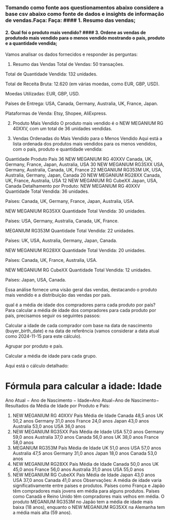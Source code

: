 ### Tomando como fonte aos questionamentos abaixo considere a base csv abaixo como fonte de dados e insights de informação de vendas.Faça: Faça:                                                                #### 1. Resumo das vendas;                                                                                                     
#### 2. Qual foi o produto mais vendido?                                                                                                                                                                        #### 3. Ordene as vendas de produtodo mais vendido para o menos vendido mostrando o país, produto e a quantidade vendida;


Vamos analisar os dados fornecidos e responder às perguntas:

1. Resumo das Vendas
Total de Vendas: 50 transações.

Total de Quantidade Vendida: 132 unidades.

Total de Receita Bruta: 12.620 (em várias moedas, como EUR, GBP, USD).

Moedas Utilizadas: EUR, GBP, USD.

Países de Entrega: USA, Canada, Germany, Australia, UK, France, Japan.

Plataformas de Venda: Etsy, Shopee, AliExpress.

2. Produto Mais Vendido
O produto mais vendido é o NEW MEGANIUM RG 40XXV, com um total de 36 unidades vendidas.

3. Vendas Ordenadas do Mais Vendido para o Menos Vendido
Aqui está a lista ordenada dos produtos mais vendidos para os menos vendidos, com o país, produto e quantidade vendida:

Quantidade	Produto	País
36	NEW MEGANIUM RG 40XXV	Canada, UK, Germany, France, Japan, Australia, USA
30	NEW MEGANIUM RG35XX	USA, Germany, Australia, Canada, UK, France
22	MEGANIUM RG353M	UK, USA, Australia, Germany, Japan, Canada
20	NEW MEGANIUM RG28XX	Canada, UK, France, Australia, USA
12	NEW MEGANIUM RG CubeXX	Japan, USA, Canada
Detalhamento por Produto:
NEW MEGANIUM RG 40XXV
Quantidade Total Vendida: 36 unidades.

Países: Canada, UK, Germany, France, Japan, Australia, USA.

NEW MEGANIUM RG35XX
Quantidade Total Vendida: 30 unidades.

Países: USA, Germany, Australia, Canada, UK, France.

MEGANIUM RG353M
Quantidade Total Vendida: 22 unidades.

Países: UK, USA, Australia, Germany, Japan, Canada.

NEW MEGANIUM RG28XX
Quantidade Total Vendida: 20 unidades.

Países: Canada, UK, France, Australia, USA.

NEW MEGANIUM RG CubeXX
Quantidade Total Vendida: 12 unidades.

Países: Japan, USA, Canada.

Essa análise fornece uma visão geral das vendas, destacando o produto mais vendido e a distribuição das vendas por país.

qual é a média de idade dos compradores parra cada produto por país?
Para calcular a média de idade dos compradores para cada produto por país, precisamos seguir os seguintes passos:

Calcular a idade de cada comprador com base na data de nascimento (buyer_birth_date) e na data de referência (vamos considerar a data atual como 2024-11-15 para este cálculo).

Agrupar por produto e país.

Calcular a média de idade para cada grupo.

Aqui está o cálculo detalhado:

Fórmula para calcular a idade:
Idade
=
Ano Atual
−
Ano de Nascimento
−
Idade=Ano Atual−Ano de Nascimento−
Resultados da Média de Idade por Produto e País:
1. NEW MEGANIUM RG 40XXV
País	Média de Idade
Canada	48,5 anos
UK	50,2 anos
Germany	31,0 anos
France	24,0 anos
Japan	43,0 anos
Australia	53,0 anos
USA	36,0 anos
2. NEW MEGANIUM RG35XX
País	Média de Idade
USA	57,0 anos
Germany	59,0 anos
Australia	37,0 anos
Canada	56,0 anos
UK	38,0 anos
France	58,0 anos
3. MEGANIUM RG353M
País	Média de Idade
UK	51,0 anos
USA	57,0 anos
Australia	47,5 anos
Germany	31,0 anos
Japan	18,0 anos
Canada	53,0 anos
4. NEW MEGANIUM RG28XX
País	Média de Idade
Canada	50,0 anos
UK	45,0 anos
France	56,0 anos
Australia	31,0 anos
USA	55,0 anos
5. NEW MEGANIUM RG CubeXX
País	Média de Idade
Japan	43,0 anos
USA	37,0 anos
Canada	41,0 anos
Observações:
A média de idade varia significativamente entre países e produtos.
Países como França e Japão têm compradores mais jovens em média para alguns produtos.
Países como Canadá e Reino Unido têm compradores mais velhos em média.
O produto MEGANIUM RG353M no Japão tem a média de idade mais baixa (18 anos), enquanto o NEW MEGANIUM RG35XX na Alemanha tem a média mais alta (59 anos).
